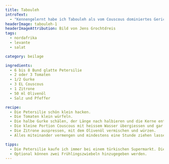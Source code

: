 ```yaml
---
title: Tabouleh
introText:
  - "Kennengelernt habe ich Tabouleh als vom Couscous dominiertes Gericht mit Paprika und Tomaten. Diese Version ist mir allerdings viel lieber. Man könnte es auch Petersiliensalat nennen."
headerImage: tabouleh-1
headerImageAttribution: Bild von Jens Grochtdreis
tags:
  - nordafrika
  - levante
  - salat

category: beilage

ingredients:
  - 6 bis 8 Bund glatte Petersilie
  - 2 oder 3 Tomaten
  - 1/2 Gurke
  - 3 EL Couscous
  - 1 Zitrone
  - 50 ml Olivenöl
  - Salz und Pfeffer

recipe:
  - Die Petersilie schön klein hacken.
  - Die Tomaten klein würfeln.
  - Die halbe Gurke schälen, der Länge nach halbieren und die Kerne entfernen. Danach in kleine Würfel schneiden.
  - Die kleine Portion Couscous mit heissem Wasser übergiessen und gar ziehen lassen.
  - Die Zitrone auspressen, mit dem Olivenöl vermischen und würzen.
  - Alles miteinander vermengen und mindestens eine Stunde ziehen lassen.

tipps:
  - Die Petersilie kaufe ich immer bei einem türkischen Supermarkt. Die bieten sehr große Petersilie an, weshalb ich immer nur zwei Bünde (eher Büsche) kaufe.
  - Optional können zwei Frühlingszwiebeln hinzugegeben werden.
---
```

